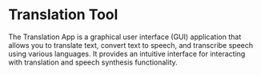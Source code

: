 # Translation Tool
 The Translation App is a graphical user interface (GUI) application that allows you to translate text, convert text to speech, and transcribe speech using various languages. It provides an intuitive interface for interacting with translation and speech synthesis functionality.
